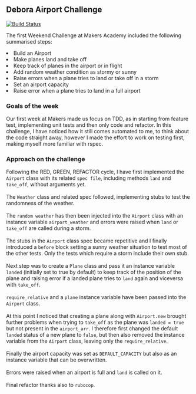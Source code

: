 ## Debora Airport Challenge

[![Build Status](https://travis-ci.org/Debora38/airport_challenge.svg?branch=master)](https://travis-ci.org/Debora38/airport_challenge)

The first Weekend Challenge at Makers Academy included the following summarised steps:

<li> Build an Airport
<li> Make planes land and take off
<li> Keep track of planes in the airport or in flight
<li> Add random weather condition as stormy or sunny
<li> Raise errors when a plane tries to land or take off in a storm
<li> Set an airport capacity
<li> Raise error when a plane tries to land in a full airport

### Goals of the week
Our first week at Makers made us focus on TDD, as in starting from feature test, implementing unit tests and then only code and refactor.
In this challenge, I have noticed how it still comes automated to me, to think about the code straight away, however I made the effort to work on testing first, making myself more familiar with rspec.

### Approach on the challenge
Following the RED, GREEN, REFACTOR cycle, I have first implemented the `Airport` class with its related `spec file`, including methods `land` and `take_off`, without arguments yet.<br><br>
The `Weather` class and related spec followed, implementing stubs to test the randomness of the weather.<br><br>
The `random weather` has then been injected into the `Airport` class with an instance variable `airport_weather` and errors were raised when `land` or `take_off` are called during a storm.<br><br>
The stubs in the `Airport` class spec became repetitive and I finally introduced a `before` block setting a sunny weather situation to test most of the other tests. Only the tests which require a storm include their own stub.<br><br>
Next step was to create a `Plane` class and pass it an instance variable `landed` (initially set to true by default) to keep track of the position of the plane and raising error if a landed plane tries to `land` again and viceversa with `take_off`.<br><br>
`require_relative` and a `plane` instance variable have been passed into the `Airport` class.<br><br>
At this point I noticed that creating a plane along with `Airport.new` brought further problems when trying to `take_off` as the plane was `landed = true` but not present in the `airport_arr`. I therefore first changed the default `landed` status of a new plane to `false`, but then also removed the instance variable from the `Airport` class, leaving only the `require_relative`.<br><br>
Finally the airport capacity was set as `DEFAULT_CAPACITY` but also as an instance variable that can be overwritten.<br><br>
Errors were raised when an airport is full and `land` is called on it.<br><br>
Final refactor thanks also to `rubocop`.

